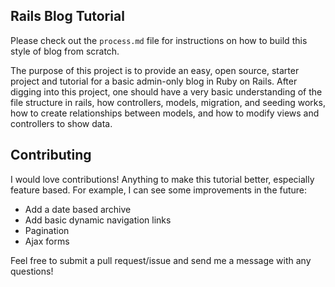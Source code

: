 ## Rails Blog Tutorial

Please check out the `process.md` file for instructions on how to build this style of blog from scratch.

The purpose of this project is to provide an easy, open source, starter project and tutorial for a basic admin-only blog in Ruby on Rails.  After digging into this project, one should have a very basic understanding of the file structure in rails, how controllers, models, migration, and seeding works, how to create relationships between models, and how to modify views and controllers to show data.

## Contributing

I would love contributions!  Anything to make this tutorial better, especially feature based.  For example, I can see some improvements in the future:

* Add a date based archive
* Add basic dynamic navigation links
* Pagination
* Ajax forms

Feel free to submit a pull request/issue and send me a message with any questions!